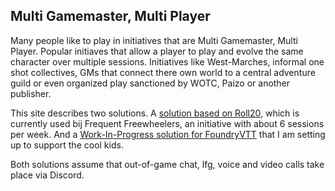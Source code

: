 ## Multi Gamemaster, Multi Player ##

Many people like to play in initiatives that are Multi Gamemaster, Multi Player. Popular initiaves that allow  a player to play and evolve the same character over multiple sessions. Initiatives like West-Marches, informal one shot collectives, GMs that connect there own world to a central adventure guild or even organized play sanctioned by WOTC, Paizo or another publisher.


This site describes two solutions. A [solution based on Roll20](roll20), which is currently used bij Frequent Freewheelers, an initiative with about 6 sessions per week. And a [Work-In-Progress solution for FoundryVTT](foundry) that I am setting up to support the cool kids.

Both solutions assume that out-of-game chat, lfg, voice and video calls take place via Discord.
